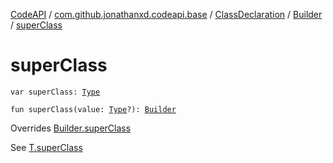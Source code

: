 [CodeAPI](../../../index.md) / [com.github.jonathanxd.codeapi.base](../../index.md) / [ClassDeclaration](../index.md) / [Builder](index.md) / [superClass](.)

# superClass

`var superClass: `[`Type`](http://docs.oracle.com/javase/6/docs/api/java/lang/reflect/Type.html)

`fun superClass(value: `[`Type`](http://docs.oracle.com/javase/6/docs/api/java/lang/reflect/Type.html)`?): `[`Builder`](index.md)

Overrides [Builder.superClass](../../-super-class-holder/-builder/super-class.md)

See [T.superClass](#)

